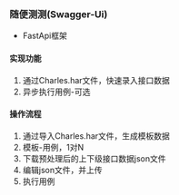 ### 随便测测(Swagger-Ui)

* FastApi框架

#### 实现功能
1. 通过Charles.har文件，快速录入接口数据
2. 异步执行用例-可选

#### 操作流程
1. 通过导入Charles.har文件，生成模板数据
2. 模板-用例，1对N
3. 下载预处理后的上下级接口数据json文件
4. 编辑json文件，并上传
5. 执行用例

